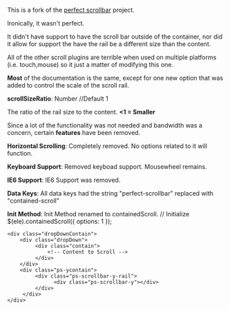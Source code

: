 This is a fork of the [perfect scrollbar](http://noraesae.github.io/perfect-scrollbar/) project.

Ironically, it wasn't perfect. 

It didn't have support to have the scroll bar outside of the container, nor
did it allow for support the have the rail be a different size than the content.

All of the other scroll plugins are terrible when used on multiple platforms
(i.e. touch,mouse) so it just a matter of modifying this one.

__Most__ of the documentation is the same, except for one new option that was added
to control the scale of the scroll rail.

__scrollSizeRatio__: Number //Default 1

The ratio of the rail size to the content. __<1 = Smaller__

Since a lot of the functionality was not needed and bandwidth was a
concern, certain __features__ have been removed.

__Horizontal Scrolling__: Completely removed. No options related to
it will function.

__Keyboard Support__: Removed keyboad support. Mousewheel remains.

__IE6 Support__: IE6 Support was removed.

__Data Keys__: All data keys had the string "perfect-scrollbar"
replaced with "contained-scroll"

__Init Method__: Init Method renamed to containedScroll.
    // Initialize
    $(ele).containedScroll({ options: 1 });
    
    <div class="dropDownContain">
        <div class="dropDown">
             <div class="contain">
                 <!-- Content to Scroll -->
             </div>
        </div>
        <div class="ps-ycontain">
             <div class="ps-scrollbar-y-rail">
                   <div class="ps-scrollbar-y"></div>
             </div>
         </div>
    </div>
